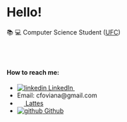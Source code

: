 # Hello!

📚 💻 Computer Science Student (<a href= https://cc.ufc.br/>UFC</a>) 

<br><br>

#### How to reach me: 

<p>
  <ul>
  
  <li><a href="https://www.linkedin.com/caio-oliveira1312" rel="nofollow noreferrer">
    <img src="https://i.stack.imgur.com/gVE0j.png" alt="linkedin"> LinkedIn
    </a> &nbsp; </li>
  
  <li>Email: cfoviana@gmail.com</li>
   
   <li><a href = "http://lattes.cnpq.br/5552876897987921"><img src = "http://portal1.iff.edu.br/reitoria/imagens-da-reitoria/botao-lattes-on.png/@@images/a04e10ad-d46f-42a6-92f3-4983e71e31ee.png" alt"lattes" height="15px" width="15px"> Lattes</a></li>
  
  <li><a href="https://github.com/caiofov" rel="nofollow noreferrer">
    <img src="https://i.stack.imgur.com/tskMh.png" alt="github"> Github
    </a></li>
    
  </ul>
</p>
